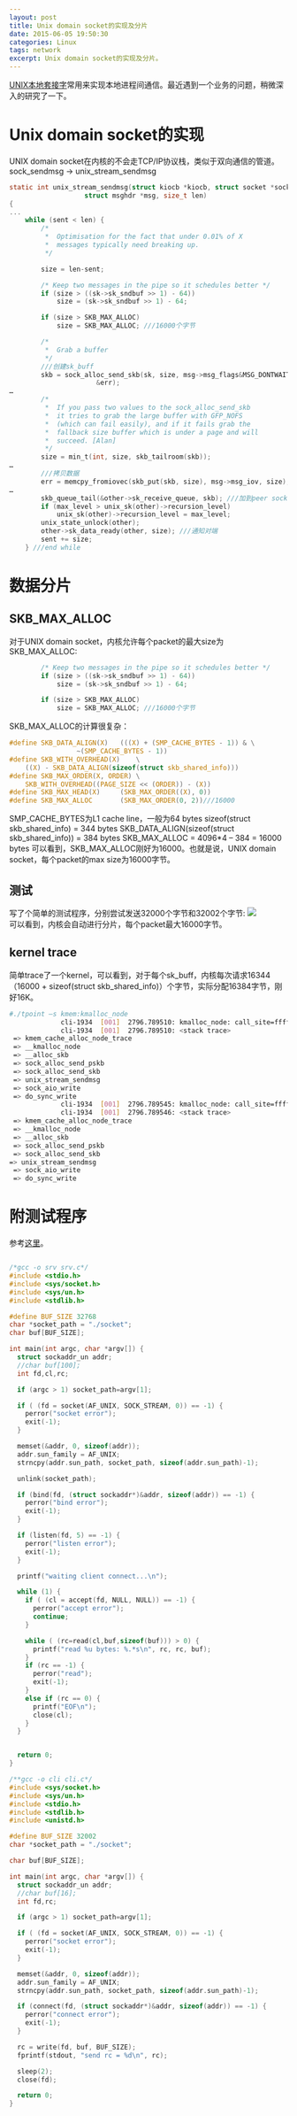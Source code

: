 ```yaml
---
layout: post
title: Unix domain socket的实现及分片
date: 2015-06-05 19:50:30
categories: Linux
tags: network
excerpt: Unix domain socket的实现及分片。
---
```


[UNIX本地套接字](http://man7.org/linux/man-pages/man7/unix.7.html)常用来实现本地进程间通信。最近遇到一个业务的问题，稍微深入的研究了一下。

# Unix domain socket的实现

UNIX domain socket在内核的不会走TCP/IP协议栈，类似于双向通信的管道。
sock_sendmsg -> unix_stream_sendmsg

```c
static int unix_stream_sendmsg(struct kiocb *kiocb, struct socket *sock,
			       struct msghdr *msg, size_t len)
{
...
	while (sent < len) {
		/*
		 *	Optimisation for the fact that under 0.01% of X
		 *	messages typically need breaking up.
		 */

		size = len-sent;

		/* Keep two messages in the pipe so it schedules better */
		if (size > ((sk->sk_sndbuf >> 1) - 64))
			size = (sk->sk_sndbuf >> 1) - 64;

		if (size > SKB_MAX_ALLOC)
			size = SKB_MAX_ALLOC; ///16000个字节

		/*
		 *	Grab a buffer
		 */
		///创建sk_buff
		skb = sock_alloc_send_skb(sk, size, msg->msg_flags&MSG_DONTWAIT,
					  &err);
…
		/*
		 *	If you pass two values to the sock_alloc_send_skb
		 *	it tries to grab the large buffer with GFP_NOFS
		 *	(which can fail easily), and if it fails grab the
		 *	fallback size buffer which is under a page and will
		 *	succeed. [Alan]
		 */
		size = min_t(int, size, skb_tailroom(skb));
…
		///拷贝数据
		err = memcpy_fromiovec(skb_put(skb, size), msg->msg_iov, size);
…
		skb_queue_tail(&other->sk_receive_queue, skb); ///加到peer socket的接收队列
		if (max_level > unix_sk(other)->recursion_level)
			unix_sk(other)->recursion_level = max_level;
		unix_state_unlock(other);
		other->sk_data_ready(other, size); ///通知对端
		sent += size;
	} ///end while
```

# 数据分片

## SKB_MAX_ALLOC
对于UNIX domain socket，内核允许每个packet的最大size为SKB_MAX_ALLOC:

```c
		/* Keep two messages in the pipe so it schedules better */
		if (size > ((sk->sk_sndbuf >> 1) - 64))
			size = (sk->sk_sndbuf >> 1) - 64;

		if (size > SKB_MAX_ALLOC)
			size = SKB_MAX_ALLOC; ///16000个字节
```

SKB_MAX_ALLOC的计算很复杂：

```c
#define SKB_DATA_ALIGN(X)	(((X) + (SMP_CACHE_BYTES - 1)) & \
				 ~(SMP_CACHE_BYTES - 1))
#define SKB_WITH_OVERHEAD(X)	\
	((X) - SKB_DATA_ALIGN(sizeof(struct skb_shared_info)))
#define SKB_MAX_ORDER(X, ORDER) \
	SKB_WITH_OVERHEAD((PAGE_SIZE << (ORDER)) - (X)) 
#define SKB_MAX_HEAD(X)		(SKB_MAX_ORDER((X), 0))
#define SKB_MAX_ALLOC		(SKB_MAX_ORDER(0, 2))///16000
```

SMP_CACHE_BYTES为L1 cache line，一般为64 bytes
sizeof(struct skb_shared_info) = 344 bytes
SKB_DATA_ALIGN(sizeof(struct skb_shared_info)) = 384 bytes
SKB_MAX_ALLOC = 4096*4 – 384 = 16000 bytes
可以看到，SKB_MAX_ALLOC刚好为16000。也就是说，UNIX domain socket，每个packet的max size为16000字节。

## 测试
写了个简单的测试程序，分别尝试发送32000个字节和32002个字节:
![](/assets/2015-06-15-unix-domain-socket.png)  
可以看到，内核会自动进行分片，每个packet最大16000字节。

## kernel trace

简单trace了一个kernel，可以看到，对于每个sk_buff，内核每次请求16344（16000 + sizeof(struct skb_shared_info)）个字节，实际分配16384字节，刚好16K。

```sh
#./tpoint –s kmem:kmalloc_node
             cli-1934  [001]  2796.789510: kmalloc_node: call_site=ffffffff8116ffbd ptr=ffff88007d6ec000 bytes_req=16344 bytes_alloc=16384 gfp_flags=GFP_KERNEL|GFP_REPEAT node=-1
             cli-1934  [001]  2796.789510: <stack trace>
 => kmem_cache_alloc_node_trace
 => __kmalloc_node
 => __alloc_skb
 => sock_alloc_send_pskb
 => sock_alloc_send_skb
 => unix_stream_sendmsg
 => sock_aio_write
 => do_sync_write
             cli-1934  [001]  2796.789545: kmalloc_node: call_site=ffffffff8116ffbd ptr=ffff88007d6ec000 bytes_req=16344 bytes_alloc=16384 gfp_flags=GFP_KERNEL|GFP_REPEAT node=-1
             cli-1934  [001]  2796.789546: <stack trace>
 => kmem_cache_alloc_node_trace
 => __kmalloc_node
 => __alloc_skb
 => sock_alloc_send_pskb
 => sock_alloc_send_skb
=> unix_stream_sendmsg
 => sock_aio_write
 => do_sync_write

```

# 附测试程序

参考[这里](http://troydhanson.github.io/network/Unix_domain_sockets.html)。

```c

/*gcc -o srv srv.c*/
#include <stdio.h>
#include <sys/socket.h>
#include <sys/un.h>
#include <stdlib.h>

#define BUF_SIZE 32768
char *socket_path = "./socket";
char buf[BUF_SIZE];

int main(int argc, char *argv[]) {
  struct sockaddr_un addr;
  //char buf[100];
  int fd,cl,rc;

  if (argc > 1) socket_path=argv[1];

  if ( (fd = socket(AF_UNIX, SOCK_STREAM, 0)) == -1) {
    perror("socket error");
    exit(-1);
  }

  memset(&addr, 0, sizeof(addr));
  addr.sun_family = AF_UNIX;
  strncpy(addr.sun_path, socket_path, sizeof(addr.sun_path)-1);

  unlink(socket_path);

  if (bind(fd, (struct sockaddr*)&addr, sizeof(addr)) == -1) {
    perror("bind error");
    exit(-1);
  }

  if (listen(fd, 5) == -1) {
    perror("listen error");
    exit(-1);
  }

  printf("waiting client connect...\n");

  while (1) {
    if ( (cl = accept(fd, NULL, NULL)) == -1) {
      perror("accept error");
      continue;
    }

    while ( (rc=read(cl,buf,sizeof(buf))) > 0) {
      printf("read %u bytes: %.*s\n", rc, rc, buf);
    }
    if (rc == -1) {
      perror("read");
      exit(-1);
    }
    else if (rc == 0) {
      printf("EOF\n");
      close(cl);
    }
  }


  return 0;
}

/**gcc -o cli cli.c*/
#include <sys/socket.h>
#include <sys/un.h>
#include <stdio.h>
#include <stdlib.h>
#include <unistd.h>

#define BUF_SIZE 32002
char *socket_path = "./socket";

char buf[BUF_SIZE];

int main(int argc, char *argv[]) {
  struct sockaddr_un addr;
  //char buf[16];
  int fd,rc;

  if (argc > 1) socket_path=argv[1];

  if ( (fd = socket(AF_UNIX, SOCK_STREAM, 0)) == -1) {
    perror("socket error");
    exit(-1);
  }

  memset(&addr, 0, sizeof(addr));
  addr.sun_family = AF_UNIX;
  strncpy(addr.sun_path, socket_path, sizeof(addr.sun_path)-1);

  if (connect(fd, (struct sockaddr*)&addr, sizeof(addr)) == -1) {
    perror("connect error");
    exit(-1);
  }

  rc = write(fd, buf, BUF_SIZE);
  fprintf(stdout, "send rc = %d\n", rc);

  sleep(2);
  close(fd);

  return 0;
}
```
